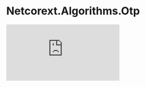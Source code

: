 # Netcorext.Algorithms.Otp

[![Nuget](https://img.shields.io/nuget/v/Netcorext.Algorithms.Otp)](https://www.nuget.org/packages/Netcorext.Algorithms.Otp)